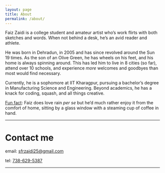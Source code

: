 ```yaml
---
layout: page
title: About
permalink: /about/
---
```


Faiz Zaidi is a college student and amateur artist who’s work flirts with both sketches and words. When not behind a desk, he’s an avid reader and athlete.

He was born in Dehradun, in 2005 and has since revolved around the Sun 19 times. As the son of an Olive Green, he has wheels on his feet, and his home is always spinning around. This has led him to live in 8 cities (so far), attend over 10 schools, and experience _more_ welcomes and goodbyes than most would find necessary.

Currently, he is a sophomore at IIT Kharagpur, pursuing a bachelor’s degree in Manufacturing Science and Engineering. Beyond academics, he has a knack for coding, squash, and all things creative.

<ins>Fun fact</ins>: Faiz does love rain _per se_ but he’d much rather enjoy it from the comfort of home, sitting by a glass window with a steaming cup of coffee in hand.

<hr class="dots">

# Contact me

email: [sfrzaidi25@gmail.com](mailto:sfrzaidi25@gmail.com)

tel:  [738-629-5387](tel:7386295387)

<hr class="dots">
